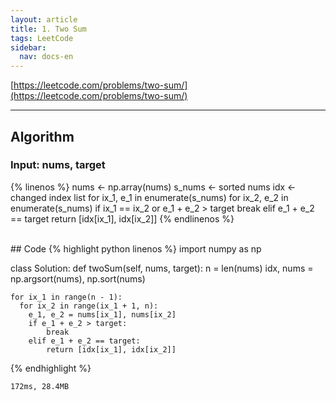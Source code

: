 ```yaml
---
layout: article
title: 1. Two Sum
tags: LeetCode
sidebar:
  nav: docs-en
---
```


[https://leetcode.com/problems/two-sum/](https://leetcode.com/problems/two-sum/)

<!--more-->

---

## Algorithm
### Input: nums, target
{% linenos %}
nums ← np.array(nums)
s_nums ← sorted nums
idx ← changed index list
for ix_1, e_1 in enumerate(s_nums)
  for ix_2, e_2 in enumerate(s_nums)
    if ix_1 == ix_2 or e_1 + e_2 > target
      break
    elif e_1 + e_2 == target
      return [idx[ix_1], idx[ix_2]]
{% endlinenos %}

<br>
## Code
{% highlight python linenos %}
import numpy as np

class Solution:
  def twoSum(self, nums, target):
    n = len(nums)
    idx, nums = np.argsort(nums), np.sort(nums)

    for ix_1 in range(n - 1):
      for ix_2 in range(ix_1 + 1, n):
        e_1, e_2 = nums[ix_1], nums[ix_2]
        if e_1 + e_2 > target:
            break
        elif e_1 + e_2 == target:
            return [idx[ix_1], idx[ix_2]]
{% endhighlight %}

    172ms, 28.4MB
